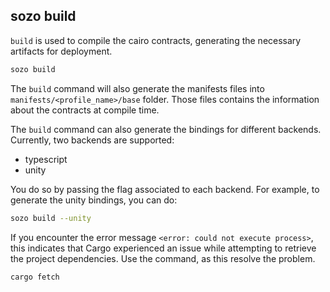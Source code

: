 ## sozo build

`build` is used to compile the cairo contracts, generating the necessary artifacts for deployment.

```sh
sozo build
```

The `build` command will also generate the manifests files into `manifests/<profile_name>/base` folder.
Those files contains the information about the contracts at compile time.

The `build` command can also generate the bindings for different backends. Currently, two backends are supported:

- typescript
- unity

You do so by passing the flag associated to each backend.
For example, to generate the unity bindings, you can do:

```sh
sozo build --unity
```

If you encounter the error message `<error: could not execute process>`, this indicates that Cargo experienced an issue while attempting to retrieve the project dependencies. Use the command, as this  resolve the problem.

```sh
cargo fetch
```